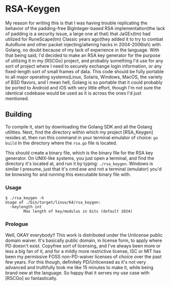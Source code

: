 # RSA-Keygen
My reason for writing this is that I was having trouble replicating the behavior of the padding-free BigInteger-based RSA implementation(the lack of padding is a security issue, a large one at that) that JaGEx(tm) had utilized for RuneScape(tm) Classic years ago(they added it to try to combat AutoRune and other packet injecting/altering hacks in 2004-2006ish) with Golang, no doubt because of my lack of experience in the language.
With that being said, I'd decided to make an RSA key generator for the purpose of utilizing it in my [RSCGo] project, and probably something I'd use for any sort of project where I need to securely exchange login information, or any fixed-length sort of small frames of data.
This code should be fully portable to all major operating systems(Linux, Solaris, Windows, MacOS, the variety of BSD flavors, and I mean hell, Golang is so portable that it could probably be ported to Android and iOS with very little effort, though I'm not sure the identical codebase would be used as it is across the ones I'd just mentioned.

## Building
To compile it, start by downloading the Golang SDK and all the Golang utilities. Next, find the directory within which my project [RSA_Keygen] resides at, then run this command in your terminal emulator of choice:
`go build`
In the directory where the `rsa.go` file is located.

This should create a binary file, which is the binary file for the RSA key generator.
On UNIX-like systems, you just open a terminal, and find the directory it's located at, and run it by typing: `./rsa_keygen`.  Windows is similar I presume, just that it's cmd.exe and not a terminal (emulator) you'd be browsing for and running this executable binary file with.

### Usage
```
$ ./rsa_keygen -h
Usage of ./bin/target/linux/64/rsa_keygen:
  -keylength int
		Max length of key/modulus in bits (default 1024)
```

### Prologue
Well, OKAY everybody!!  This work is distributed under the Unlicense public domain waiver.  It's basically public domain, in license form, to apply where PD doesn't exist.  Copyfree sort of licensing, and I've always been more or less a big fan of it, and for a mildly more restrictive license, ISC or MIT has been my permissive FOSS non-PD-waiver licenses of choice over the past few years.  For this though, definitely PD/Unlicensed as it's not very advanced and truthfully took me like 15 minutes to make it, while being brand new at the language.  So happy that it serves my use case with [RSCGo] so fantastically.
